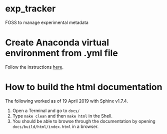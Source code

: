 # exp_tracker
FOSS to manage experimental metadata
# Create Anaconda virtual environment from .yml file
Follow the instructions [here](https://docs.conda.io/projects/conda/en/latest/user-guide/tasks/manage-environments.html#creating-an-environment-from-an-environment-yml-file).
# How to build the html documentation
The following worked as of 19 April 2019 with Sphinx v1.7.4.  
1. Open a Terminal and go to `docs/`  
2. Type `make clean` and then `make html` in the Shell.  
3. You should be able to browse through the documentation by opening `docs/build/html/index.html` in a browser.
